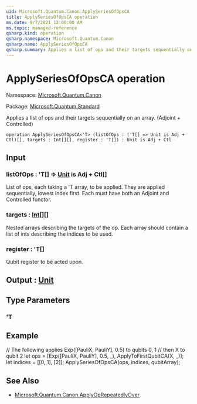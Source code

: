 ```yaml
---
uid: Microsoft.Quantum.Canon.ApplySeriesOfOpsCA
title: ApplySeriesOfOpsCA operation
ms.date: 9/7/2021 12:00:00 AM
ms.topic: managed-reference
qsharp.kind: operation
qsharp.namespace: Microsoft.Quantum.Canon
qsharp.name: ApplySeriesOfOpsCA
qsharp.summary: Applies a list of ops and their targets sequentially on an array. (Adjoint + Controlled)
---
```


# ApplySeriesOfOpsCA operation

Namespace: [Microsoft.Quantum.Canon](xref:Microsoft.Quantum.Canon)

Package: [Microsoft.Quantum.Standard](https://nuget.org/packages/Microsoft.Quantum.Standard)


Applies a list of ops and their targets sequentially on an array. (Adjoint + Controlled)

```qsharp
operation ApplySeriesOfOpsCA<'T> (listOfOps : ('T[] => Unit is Adj + Ctl)[], targets : Int[][], register : 'T[]) : Unit is Adj + Ctl
```


## Input

### listOfOps : 'T[] => [Unit](xref:microsoft.quantum.qsharp.valueliterals#unit-literal)  is Adj + Ctl[]

List of ops, each taking a 'T array, to be applied. They are applied sequentially, lowest index first.Each must have both an Adjoint and Controlled functor.


### targets : [Int](xref:microsoft.quantum.qsharp.valueliterals#int-literals)[][]

Nested arrays describing the targets of the op. Each array should contain a list of ints describingthe indices to be used.


### register : 'T[]

Qubit register to be acted upon.



## Output : [Unit](xref:microsoft.quantum.qsharp.valueliterals#unit-literal)



## Type Parameters

### 'T



## Example

// The following applies Exp([PauliX, PauliY], 0.5) to qubits 0, 1// then X to qubit 2let ops = [Exp([PauliX, PauliY], 0.5, _), ApplyToFirstQubitCA(X, _)];let indices = [[0, 1], [2]];ApplySeriesOfOpsCA(ops, indices, qubitArray);

## See Also

- [Microsoft.Quantum.Canon.ApplyOpRepeatedlyOver](xref:Microsoft.Quantum.Canon.ApplyOpRepeatedlyOver)